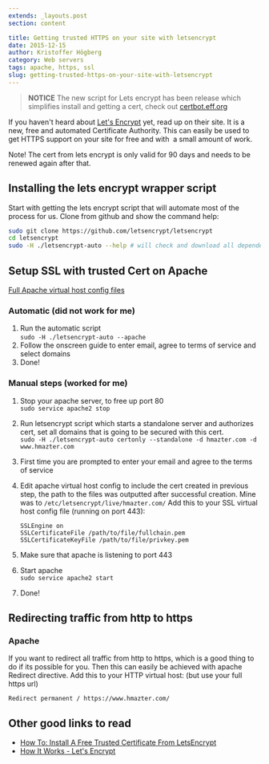 ```yaml
---
extends: _layouts.post
section: content

title: Getting trusted HTTPS on your site with letsencrypt
date: 2015-12-15
author: Kristoffer Högberg
category: Web servers
tags: apache, https, ssl
slug: getting-trusted-https-on-your-site-with-letsencrypt
---
```


> **NOTICE** The new script for Lets encrypt has been release which
simplifies install and getting a cert, check
out [certbot.eff.org](https://certbot.eff.org)

If you haven't heard about [Let's Encrypt](https://letsencrypt.org/) yet, 
read up on their site. It is a new,
free and automated Certificate Authority. This can easily be used
to get HTTPS support on your site for free and with  a small amount of
work.

Note! The cert from lets encrypt is only valid for 90 days and needs to
be renewed again after that.

Installing the lets encrypt wrapper script
------------------------------------------

Start with getting the lets encrypt script that will automate most of
the process for us. Clone from github and show the command help:

```bash
sudo git clone https://github.com/letsencrypt/letsencrypt
cd letsencrypt
sudo -H ./letsencrypt-auto --help # will check and download all dependencies
```

Setup SSL with trusted Cert on Apache
-------------------------------------

[Full Apache virtual host config
files](https://gist.github.com/hmazter/982c01d056fa7cd51c1c)

### Automatic (did not work for me)

1.  Run the automatic script  
   `sudo -H ./letsencrypt-auto --apache`
2.  Follow the onscreen guide to enter email, agree to terms of
    service and select domains
3.  Done!

### Manual steps (worked for me)

1.  Stop your apache server, to free up port 80  
   `sudo service apache2 stop`
2.  Run letsencrypt script which starts a standalone server and
    authorizes cert, set all domains that is going to be secured with
    this cert.  
   `sudo -H ./letsencrypt-auto certonly --standalone -d hmazter.com -d www.hmazter.com`
3.  First time you are prompted to enter your email and agree to the
    terms of service
4.  Edit apache virtual host config to include the cert created in
    previous step, the path to the files was outputted after successful
    creation. Mine was
    to `/etc/letsencrypt/live/hmazter.com/`
   Add this to your SSL virtual host config file (running on port 443):

    ```
    SSLEngine on
    SSLCertificateFile /path/to/file/fullchain.pem
    SSLCertificateKeyFile /path/to/file/privkey.pem
    ```

5.  Make sure that apache is listening to port 443
6.  Start apache  
   `sudo service apache2 start`
7.  Done!

Redirecting traffic from http to https
--------------------------------------

### Apache

If you want to redirect all traffic from http to https, which is a good
thing to do if its possible for you. Then this can easily be achieved
with apache Redirect directive. Add this to your HTTP virtual host: (but
use your full https url)

```
Redirect permanent / https://www.hmazter.com/
```

Other good links to read
------------------------

* [How To: Install A Free Trusted Certificate From LetsEncrypt](https://sysops.forlaravel.com/letsencrypt)
* [How It Works - Let's Encrypt](https://letsencrypt.org/howitworks/)
